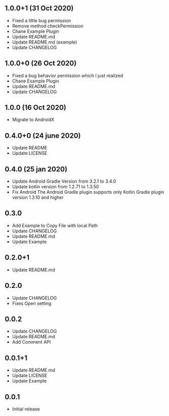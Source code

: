 ## 1.0.0+1 (31 Oct 2020)

* Fixed a little bug permission
* Remove method checkPermission
* Chane Example Plugin
* Update README.md
* Update README.md (example)
* Update CHANGELOG

## 1.0.0+0 (26 Oct 2020)

* Fixed a bug behavior permission which I just realized
* Chane Example Plugin
* Update README.md
* Update CHANGELOG

## 1.0.0 (16 Oct 2020)

* Migrate to AndroidX

## 0.4.0+0 (24 june 2020)

* Update README
* Update LICENSE

## 0.4.0 (25 jan 2020)

* Update Android Gradle Version from 3.2.1 to 3.4.0
* Update kotlin version from 1.2.71 to 1.3.50
* Fix Android The Android Gradle plugin supports only Kotlin Gradle plugin version 1.3.10 and higher

## 0.3.0

* Add Example to Copy File with local Path
* Update CHANGELOG
* Update README.md
* Update Example

## 0.2.0+1

* Update README.md

## 0.2.0

* Update CHANGELOG
* Fixes Open setting

## 0.0.2

* Update CHANGELOG
* Update README.md
* Add Comment API

## 0.0.1+1

* Update README.md
* Update LICENSE
* Update Example

## 0.0.1

* Initial release
